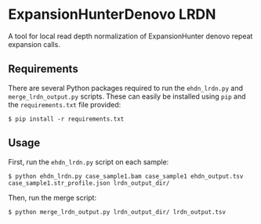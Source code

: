 # ExpansionHunterDenovo LRDN

A tool for local read depth normalization of ExpansionHunter denovo repeat expansion calls.

## Requirements

There are several Python packages required to run the `ehdn_lrdn.py` and `merge_lrdn_output.py` scripts. These can easily be installed using `pip` and the `requirements.txt` file provided:

```
$ pip install -r requirements.txt
```

## Usage

First, run the `ehdn_lrdn.py` script on each sample:

```
$ python ehdn_lrdn.py case_sample1.bam case_sample1 ehdn_output.tsv case_sample1.str_profile.json lrdn_output_dir/
```

Then, run the merge script:

```
$ python merge_lrdn_output.py lrdn_output_dir/ lrdn_output.tsv
```
